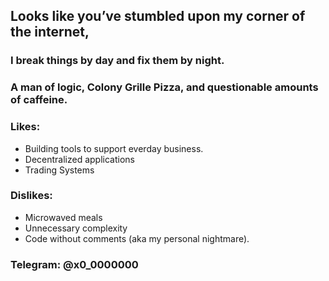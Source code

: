 ## Looks like you’ve stumbled upon my corner of the internet,

### I break things by day and fix them by night. ### 
### A man of logic, Colony Grille Pizza, and questionable amounts of caffeine. ###
### Likes: ###
- Building tools to support everday business. 
- Decentralized applications 
- Trading Systems 
### Dislikes: ###
- Microwaved meals 
- Unnecessary complexity 
- Code without comments (aka my personal nightmare).

### Telegram: @x0_0000000 


<!--
**Juwan-Hollingsworth/Juwan-Hollingsworth** is a ✨ _special_ ✨ repository because its `README.md` (this file) appears on your GitHub profile.

Here are some ideas to get you started:

- 🔭 I’m currently working on ...
- 🌱 I’m currently learning ...
- 👯 I’m looking to collaborate on ...
- 🤔 I’m looking for help with ...
- 💬 Ask me about ...
- 📫 How to reach me: ...
- 😄 Pronouns: ...
- ⚡ Fun fact: ...
-->
